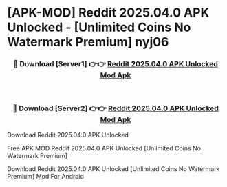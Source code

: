 # [APK-MOD] Reddit 2025.04.0 APK Unlocked - [Unlimited Coins No Watermark Premium] nyj06



<div align="center">
<h3>🔴 Download [Server1] 👉👉 <a href="https://momento.my/?title=Reddit_2025.04.0_APK_Unlocked">Reddit 2025.04.0 APK Unlocked Mod Apk</a></h3><br>

<h3>🔴 Download [Server2] 👉👉 <a href="https://momento.my/?title=Reddit_2025.04.0_APK_Unlocked">Reddit 2025.04.0 APK Unlocked Mod Apk</a></h3>
</div>



Download Reddit 2025.04.0 APK Unlocked 

Free APK MOD Reddit 2025.04.0 APK Unlocked [Unlimited Coins No Watermark Premium]

Download Reddit 2025.04.0 APK Unlocked [Unlimited Coins No Watermark Premium] Mod For Android
